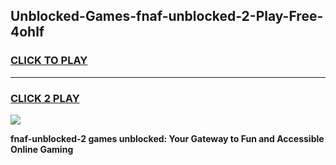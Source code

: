 
## Unblocked-Games-fnaf-unblocked-2-Play-Free-4ohlf
<h3>
<a href="https://premium76.site?title=fnaf-unblocked-2&ref=18A1">CLICK TO PLAY</a></h3>
<hr>

<h3>
<a href="https://premium76.site?title=fnaf-unblocked-2&ref=18A1">CLICK 2 PLAY</a>
  
</h3>

<a href="https://premium76.site?title=fnaf-unblocked-2&ref=18A1"><img src="https://clearcache.store/games.png"></a>


**fnaf-unblocked-2 games unblocked: Your Gateway to Fun and Accessible Online Gaming**
